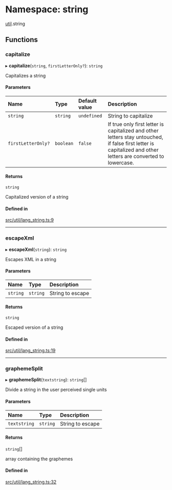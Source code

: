 # Namespace: string

[util](/apidocs/modules/util.md).string

## Functions

### capitalize

▸ **capitalize**(`string`, `firstLetterOnly?`): `string`

Capitalizes a string

#### Parameters

| Name | Type | Default value | Description |
| :------ | :------ | :------ | :------ |
| `string` | `string` | `undefined` | String to capitalize |
| `firstLetterOnly?` | `boolean` | `false` | If true only first letter is capitalized and other letters stay untouched, if false first letter is capitalized and other letters are converted to lowercase. |

#### Returns

`string`

Capitalized version of a string

#### Defined in

[src/util/lang_string.ts:9](https://github.com/fabricjs/fabric.js/blob/d47d51d01/src/util/lang_string.ts#L9)

___

### escapeXml

▸ **escapeXml**(`string`): `string`

Escapes XML in a string

#### Parameters

| Name | Type | Description |
| :------ | :------ | :------ |
| `string` | `string` | String to escape |

#### Returns

`string`

Escaped version of a string

#### Defined in

[src/util/lang_string.ts:19](https://github.com/fabricjs/fabric.js/blob/d47d51d01/src/util/lang_string.ts#L19)

___

### graphemeSplit

▸ **graphemeSplit**(`textstring`): `string`[]

Divide a string in the user perceived single units

#### Parameters

| Name | Type | Description |
| :------ | :------ | :------ |
| `textstring` | `string` | String to escape |

#### Returns

`string`[]

array containing the graphemes

#### Defined in

[src/util/lang_string.ts:32](https://github.com/fabricjs/fabric.js/blob/d47d51d01/src/util/lang_string.ts#L32)

